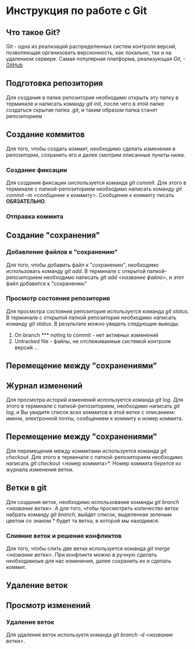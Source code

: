# Инструкция по работе с Git

## Что такое Git?
Git - одна из реализаций распределенных систем контроля версий, позволяющая организовать версионность, как локально, так и на удаленном сервере. Самая популярная платформа, реализующая *Git*, - [GitHub](https://github/com)


## Подготовка репозитория
Для создания в папке репозитория необходимо открыть эту папку в терминале и написать команду *git init*, после чего в этой папке создаться скрытая папка *.git*, и таким образом папка станет репозиторием

## Создание коммитов
Для того, чтобы создать коммит, необходимо сделать изменения в репозитории, сохранить его и далее смотрим описанные пункты ниже. 

### Создание фиксации
Для создания фиксации оиспользуется команда *git commit*. Для этого в терминале с папкой-репозиторием необходимо написать команду *git commit -m <сообщение к коммиту>*. Сообщение к коммиту писать **ОБЯЗАТЕЛЬНО**.

### Отправка коммита

## Создание "сохранения"

### Добавление файлов к "сохранению"
Для того, чтобы добавить файл к "сохранению", нкобходимо использовать команду *git add*. В терминале с открытой папкой-репозиторием необходимо написать *git add <название файла>*, и этот файл добавится к "сохранению"

### Просмотр состояния репозитория
Для просмотра состояния репозитория используется команда *git status*. В терминале с открытой папкой репозитория необходимо написать команду *git status*. В результате можно увидеть следующие выводы:
1. On branch *** noting to commit - нет активных изменений
2. Untracked file - файлы, не отслеживаемые системой контроля версий
...


## Перемещение между "сохранениями"

## Журнал изменений
Для просмотра историй изменений используется команда *git log*. Для этого в терминале с папкой-репозиторием, необходимо написать *git log*, и Вы увидите список всех коммитов в этой ветке с описанием: имени, электронной почты, сообщением к коммиту и номер коммита.

## Перемещение между "сохранениями"
Для перемещения между коммитами используется команда *git checkout*. Для этого в терминале с папкой-репозиторием необходимо написать *git checkout* <номер коммита>*. Номер коммита берется из журнала изменения ветки.

## Ветки в git
Для создания веток, необходимо использование команды *git branch <название ветки>*. А для того, чтобы просмотреть количество веток набрать команду *git branch*, выйдет список, выделенная зеленым цветом со знаком * будет та ветка, в которой мы находимся.

### Слияние веток и решение конфликтов
Для того, чтобы слить две ветки используется команда *git merge <название ветки>*. При конфликте можно в ручную сделать необходимоые для нас изменения, далее сохранить их и сделать коммит.

## Удаление веток

## Просмотр изменений

### Удаление веток
Для удаления веток используетя команда *git branch -d <название ветки>*. 

